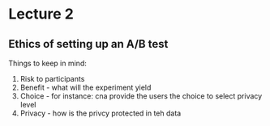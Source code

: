 # Lecture 2

## Ethics of setting up an A/B test

Things to keep in mind:

1. Risk to participants
2. Benefit - what will the experiment yield
3. Choice - for instance: cna provide the users the choice to select privacy level
4. Privacy - how is the privcy protected in teh data